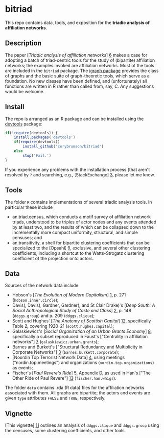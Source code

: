 bitriad
=======

This repo contains data, tools, and exposition for the **triadic analysis of affiliation networks**.

## Description

The paper [*Triadic analysis of affiliation networks*] [6] makes a case for adopting a batch of triad-centric tools for the study of (bipartite) affiliation networks; the examples invoked are affiliation networks. Most of the tools are included in the `bitriad` package. The [igraph package](http://igraph.org/r/) provides the class of graphs and the basic suite of graph-theoretic tools, which serve as a foundation. No new classes have been defined, and (unfortunately) all functions are written in R rather than called from, say, C. Any suggestions would be welcome.

[6]: http://arxiv.org/abs/1502.07016

## Install

The repo is arranged as an R package and can be installed using the [devtools](http://cran.r-project.org/web/packages/devtools/index.html) package:

```r
if(!require(devtools)) {
    install.packages('devtools')
    if(require(devtools))
        install_github('corybrunson/bitriad')
    else
        stop('Fail.')
}
```

If you experience any problems with the installation process (that aren't resolved by `?` and searching, e.g., [StackExchange] [3], please let me know.

[3]: http://stackexchange.com/

## Tools

The folder `R` contains implementations of several triadic analysis tools. In particular these include
* an.triad.census, which conducts a motif survey of affiliation network triads, understood to be triples of actor nodes and any events attended by at least two, and the results of which can be collapsed down to the incrementally more compact uniformity, structural, and simple censuses; and
* an.transitivity, a shell for bipartite clustering coefficients that can be specialized to the [Opsahl] [9], exclusive, and several other clustering coefficients, including a shortcut to the Watts-Strogatz clustering coefficient of the projection onto actors.

[9]: http://toreopsahl.com/2011/12/21/article-triadic-closure-in-two-mode-networks-redefining-the-global-and-local-clustering-coefficients/
[10]: http://www.nature.com/nature/journal/v393/n6684/abs/393440a0.html

## Data

Sources of the network data include
* Hobson's [*The Evolution of Modern Capitalism*] [1], p. 271 (`hobson.inner.circle`);
* Davis(, Davis), Gardner, Gardner(, and St Clair Drake)'s [*Deep South: A Social Anthropological Study of Caste and Class*] [2], p. 148 (`ddggs.group`) and p. 209 (`ddggs.clique`);
* Scott and Hughes' [*The Anatomy of Scottish Capital*] [12], specifically Table 2, covering 1920-21 (`scott.hughes.capital`);
* Galaskiewicz's [*Social Organization of an Urban Grants Economy*] [8], specifically a subset reproduced in Faust's ["Centrality in affiliation networks"] [7] (`galaskiewicz.urban.grants`);
* Barnes and Burkett's ["Structural Redundancy and Multiplicity in Corporate Networks"] [3] (`barnes.burkett.corporate`);
* [Noordin Top Terrorist Network Data] [4], using meetings (“nordin.top.meetings”) and organizations (`nordin.top.organizations`) as events;
* Fischer's [*Paul Revere's Ride*] [5], Appendix D, as used in Han's ["The Other Ride of Paul Revere"] [13] (`fischer.han.whigs`).

[1]: https://archive.org/details/evolutionofmoder00hobsuoft
[2]: http://www.amazon.com/Deep-South-Anthropological-Southern-Classics/dp/1570038155
[3]: http://www.insna.org/PDF/Connections/v30/2010_I-2_P-1-1.pdf
[4]: http://www.thearda.com/Archive/Files/Descriptions/TERRNET.asp
[5]: http://books.google.com/books/about/Paul_Revere_s_Ride.html?id=ZAvQfZFbLp4C
[7]: http://www.socsci.uci.edu/~kfaust/faust/research/articles/faust_centrality_sn_1997.pdf
[8]: http://books.google.com/books?id=Vd25AAAAIAAJ
[12]: http://books.google.com/books?id=59mvAwAAQBAJ
[13]: http://www.sscnet.ucla.edu/polisci/faculty/chwe/ps269/han.pdf

The folder `data` contains .rda (R data) files for the affiliation networks associated with them. All graphs are bipartite; the actors and events are given `type` attributes `FALSE` and `TRUE`, respectively.

## Vignette

[This vignette] [11] outlines an analysis of `ddggs.clique` and `ddggs.group` using the censuses, some clustering coefficients, and other tools.

[11]: https://github.com/corybrunson/bitriad/blob/master/vignettes/southern_women.md